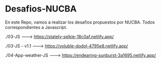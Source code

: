 # Desafios-NUCBA
En este Repo, vamos a realizar los desafíos propuestos por NUCBA.
Todos correspondientes a Javascript.

./03-JS ---> https://stately-selkie-18c0af.netlify.app/

./03-JS - v1.1 ---> https://voluble-dodol-4795e8.netlify.app/

./04-App-weather-JS ---> https://endearing-sunburst-3a1695.netlify.app/